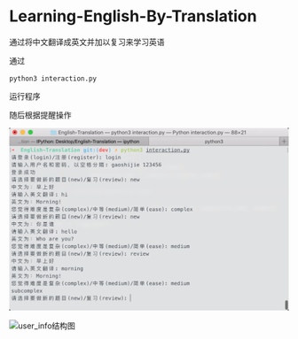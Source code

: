 <!--
 * @Author: Gao S
 * @Date: 2020-07-06 21:35:03
 * @LastEditTime: 2020-07-06 21:46:18
 * @Description: 
 * @FilePath: /English-Translation/README.md
--> 
# Learning-English-By-Translation
通过将中文翻译成英文并加以复习来学习英语



通过

```shell
python3 interaction.py
```

运行程序

随后根据提醒操作

![运行截图](https://github.com/g101418/Learning-English-By-Translation/blob/master/%E6%88%AA%E5%9B%BE.jpg)


![user_info结构图](https://github.com/g101418/Learning-English-By-Translation/blob/master/user_info_json.jpg)